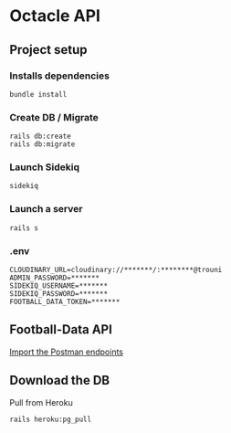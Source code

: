 # Octacle API

## Project setup

### Installs dependencies
```
bundle install
```
### Create DB / Migrate
```
rails db:create
rails db:migrate
```
### Launch Sidekiq
```
sidekiq
```
### Launch a server
```
rails s
```
### .env
```
CLOUDINARY_URL=cloudinary://*******/:********@trouni
ADMIN_PASSWORD=*******
SIDEKIQ_USERNAME=*******
SIDEKIQ_PASSWORD=*******
FOOTBALL_DATA_TOKEN=*******
```

## Football-Data API
[Import the Postman endpoints](https://www.football-data.org/documentation/quickstart)

## Download the DB
Pull from Heroku
```
rails heroku:pg_pull
```
